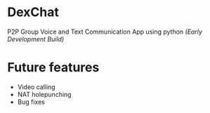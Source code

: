 # DexChat
P2P Group Voice and Text Communication App using python
*(Early Development Build)*

# Future features
- Video calling
- NAT holepunching
- Bug fixes
